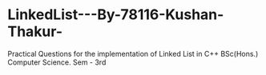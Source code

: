 # LinkedList---By-78116-Kushan-Thakur-
Practical Questions for the implementation of Linked List in C++
BSc(Hons.) Computer Science. 
Sem - 3rd
